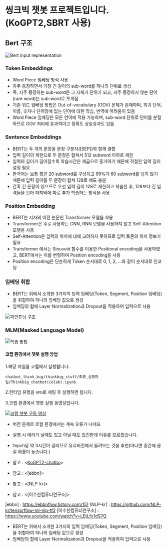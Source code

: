 # 씽크빅 챗봇 프로젝트입니다.(KoGPT2,SBRT 사용)

## Bert 구조

![Bert input representation](https://img1.daumcdn.net/thumb/R1280x0/?scode=mtistory2&fname=https%3A%2F%2Fblog.kakaocdn.net%2Fdn%2FbABsUL%2FbtqzmTU7OLm%2FYwK6JLhNfTYvxkiFzkfkCK%2Fimg.png)

### Token Embeddings

- Word Piece 임베딩 방식 사용
- 자주 등장하면서 가장 긴 길이의 sub-word를 하나의 단위로 생성
- 즉, 자주 등장하는 sub-word은 그 자체가 단위가 되고, 자주 등장하지 않는 단어(rare word)는 sub-word로 쪼개짐
- 기존 워드 임베딩 방법은 Out-of-vocabulary (OOV) 문제가 존재하며, 희귀 단어, 이름, 숫자나 단어장에 없는 단어에 대한 학습, 번역에 어려움이 있음
- Word Piece 임베딩은 모든 언어에 적용 가능하며, sub-word 단위로 단어를 분절하므로 OOV 처리에 효과적이고 정확도 상승효과도 있음

### Sentence Embeddings

- BERT는 두 개의 문장을 문장 구분자([SEP])와 함께 결합
- 입력 길이의 제한으로 두 문장은 합쳐서 512 subword 이하로 제한
- 입력의 길이가 길어질수록 학습시간은 제곱으로 증가하기 때문에 적절한 입력 길이 설정 필요
- 한국어는 보통 평균 20 subword로 구성되고 99%가 60 subword를 넘지 않기 때문에 입력 길이를 두 문장이 합쳐 128로 해도 충분
- 간혹 긴 문장이 있으므로 우선 입력 길이 128로 제한하고 학습한 후, 128보다 긴 입력들을 모아 마지막에 따로 추가 학습하는 방식을 사용

### Position Embedding

- BERT는 저자의 이전 논문인 Transformer 모델을 착용
- Transformer은 주로 사용하는 CNN, RNN 모델을 사용하지 않고 Self-Attention 모델을 사용
- Self-Attention은 입력의 위치에 대해 고려하지 못하므로 입력 토큰의 위치 정보가 필요
- Transformer 에서는 Sinusoid 함수를 이용한 Positional encoding을 사용하였고, BERT에서는 이를 변형하여 Position encoding을 사용
- Position encoding은 단순하게 Token 순서대로 0, 1, 2, ...와 같이 순서대로 인코딩

### 임베딩 취합

- BERT는 위에서 소개한 3가지의 입력 임베딩(Token, Segment, Position 임베딩)을 취합하여 하나의 임베딩 값으로 생성
- 임베딩의 합에 Layer Normalization과 Dropout을 적용하여 입력으로 사용

![파인튜닝 구조](https://img1.daumcdn.net/thumb/R1280x0/?scode=mtistory2&fname=https%3A%2F%2Fblog.kakaocdn.net%2Fdn%2Fbg5SlP%2FbtqzntBU7Uj%2FKHWiKI4zKgb8FqLzAYAusK%2Fimg.png)

### MLM(Masked Language Model)

![학습 방법](https://img1.daumcdn.net/thumb/R1280x0/?scode=mtistory2&fname=https%3A%2F%2Fblog.kakaocdn.net%2Fdn%2FLMyXN%2Fbtqzl4Ql7sH%2FykzRZNWkc6rcb8ffU5Nrm1%2Fimg.png)

#### 코랩 환경에서 챗봇 실행 방법

1.해당 파일을 코랩에서 실행합니다.

`chatbot_think_big/thinkbig_stuff/최종_실행파일/Thinkbig_chatbot(colab).ipynb`

2.런타임 유형을 `GPU`로 세팅 후 실행하면 됩니다.

3.코랩 환경에서 챗봇 실행 동영상입니다.

[![코랩 챗봇 구동 영상](https://user-images.githubusercontent.com/111936229/206372581-a6da8be0-91fa-41d9-b28c-b7574ca9d0af.png)](https://youtu.be/HHClT36nYT8)

- 버전 문제로 로컬 환경에서는 계속 오류가 나네요
- 실행 시 에러가 날때도 있고 아닐 때도 있긴한데 이유를 모르겠습니다.
- 1epch당 약 3시간이 걸리므로 유료버전에서 돌려보는 것을 추천(아니면 중간에 끊길 확률이 높습니다.)

- 참고 : <[KoGPT2-chatbo]>
- 참고 : <[ebbn]>
- 참고 : <[NLP-kr]>
- 참고 : <[이수한컴퓨터연구소]>

[KoGPT2-chatbo]: https://github.com/haven-jeon/KoGPT2-chatbo
[ebbn] : <https://ebbnflow.tistory.com/151>
[NLP-kr] : <https://github.com/NLP-kr/tensorflow-ml-nlp-tf2>
[이수한컴퓨터연구소] : <https://www.youtube.com/watch?v=LEtLfx1dS7Q>

- BERT는 위에서 소개한 3가지의 입력 임베딩(Token, Segment, Position 임베딩)을 취합하여 하나의 임베딩 값으로 생성
- 임베딩의 합에 Layer Normalization과 Dropout을 적용하여 입력으로 사용
